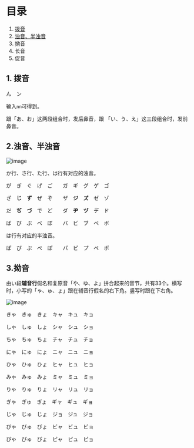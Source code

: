 
# 目录

1. [拨音](https://github.com/lihchweb/toLearn/blob/main/Japanese/%E4%BA%94%E5%8D%81%E9%9F%B3%E8%BF%9B%E9%98%B6.md#1-%E6%8B%A8%E9%9F%B3)
2. [浊音、半浊音](https://github.com/lihchweb/toLearn/blob/main/Japanese/%E4%BA%94%E5%8D%81%E9%9F%B3%E8%BF%9B%E9%98%B6.md#2%E6%B5%8A%E9%9F%B3%E5%8D%8A%E6%B5%8A%E9%9F%B3)
3. 拗音
4. 长音
5. 促音

## 1. 拨音

ん　ン

输入```nn```可得到。

跟「あ、お」这两段组合时，发后鼻音，跟 「い、う、え」这三段组合时，发前鼻音。

## 2.浊音、半浊音

![image](https://user-images.githubusercontent.com/24636279/121985952-4897e700-cdc8-11eb-98b8-0583b88fac84.png)


か行、さ行、た行、は行有对应的浊音。

が　ぎ　ぐ　げ　ご　　ガ　ギ　グ　ゲ　ゴ

ざ　**じ**　**ず**　ぜ　ぞ　　ザ　**ジ**　**ズ**　ゼ　ゾ

だ　**ぢ**　**づ**　で　ど　　ダ　**ヂ**　**ヅ**　デ　ド

ば　び　ぶ　べ　ぼ　　バ　ビ　ブ　ベ　ボ

は行有对应的半浊音。

ぱ　ぴ　ぷ　ぺ　ぽ　　パ　ピ　プ　ペ　ポ


## 3.拗音

由い段**辅音行**假名和复原音「や、ゆ、よ」拼合起来的音节，共有33个。横写时，小写的「ゃ、ゅ、ょ」跟在辅音行假名的右下角。竖写时跟在下右角。

![image](https://user-images.githubusercontent.com/24636279/122025786-39cb2780-cdfc-11eb-8a56-d216add0001c.png)

きゃ　きゅ　きょ　キャ　キュ　キョ

しゃ　しゅ　しょ　シャ　シュ　ショ

ちゃ　ちゅ　ちょ　チャ　チュ　チョ

にゃ　にゅ　にょ　ニャ　ニュ　ニョ

ひゃ　ひゅ　ひょ　ヒャ　ヒュ　ヒョ

みゃ　みゅ　みょ　ミャ　ミュ　ミョ

りゃ　りゅ　りょ　リャ　リュ　リョ

ぎゃ　ぎゅ　ぎょ　ギャ　ギュ　ギョ

じゃ　じゅ　じょ　ジョ　ジュ　ジョ

びゃ　びゅ　びょ　ビャ　ビュ　ビョ

ぴゃ　ぴゅ　ぴょ　ピャ　ピュ　ピョ

